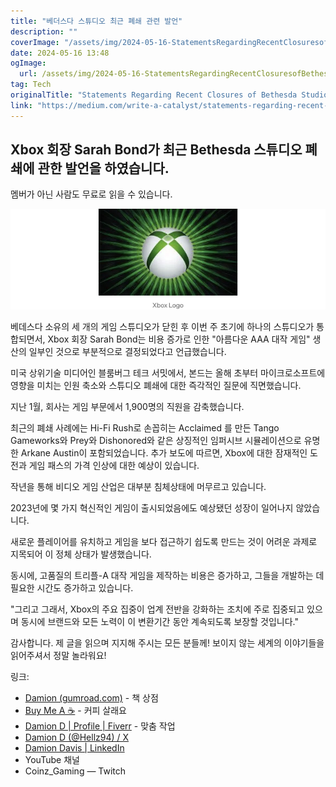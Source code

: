 ```yaml
---
title: "베더스다 스튜디오 최근 폐쇄 관련 발언"
description: ""
coverImage: "/assets/img/2024-05-16-StatementsRegardingRecentClosuresofBethesdaStudios_0.png"
date: 2024-05-16 13:48
ogImage: 
  url: /assets/img/2024-05-16-StatementsRegardingRecentClosuresofBethesdaStudios_0.png
tag: Tech
originalTitle: "Statements Regarding Recent Closures of Bethesda Studios"
link: "https://medium.com/write-a-catalyst/statements-regarding-recent-closures-of-bethesda-studios-dcfb49fec93b"
---
```



## Xbox 회장 Sarah Bond가 최근 Bethesda 스튜디오 폐쇄에 관한 발언을 하였습니다.

멤버가 아닌 사람도 무료로 읽을 수 있습니다.

![Image](/assets/img/2024-05-16-StatementsRegardingRecentClosuresofBethesdaStudios_0.png)

베데스다 소유의 세 개의 게임 스튜디오가 닫힌 후 이번 주 초기에 하나의 스튜디오가 통합되면서, Xbox 회장 Sarah Bond는 비용 증가로 인한 "아름다운 AAA 대작 게임" 생산의 일부인 것으로 부분적으로 결정되었다고 언급했습니다.

<div class="content-ad"></div>

미국 상위기술 미디어인 블룸버그 테크 서밋에서, 본드는 올해 초부터 마이크로소프트에 영향을 미치는 인원 축소와 스튜디오 폐쇄에 대한 즉각적인 질문에 직면했습니다.

지난 1월, 회사는 게임 부문에서 1,900명의 직원을 감축했습니다.

최근의 폐쇄 사례에는 Hi-Fi Rush로 손꼽히는 Acclaimed 를 만든 Tango Gameworks와 Prey와 Dishonored와 같은 상징적인 임퍼시브 시뮬레이션으로 유명한 Arkane Austin이 포함되었습니다. 추가 보도에 따르면, Xbox에 대한 잠재적인 도전과 게임 패스의 가격 인상에 대한 예상이 있습니다.

작년을 통해 비디오 게임 산업은 대부분 침체상태에 머무르고 있습니다.

<div class="content-ad"></div>

2023년에 몇 가지 혁신적인 게임이 출시되었음에도 예상됐던 성장이 일어나지 않았습니다.

새로운 플레이어를 유치하고 게임을 보다 접근하기 쉽도록 만드는 것이 어려운 과제로 지목되어 이 정체 상태가 발생했습니다.

동시에, 고품질의 트리플-A 대작 게임을 제작하는 비용은 증가하고, 그들을 개발하는 데 필요한 시간도 증가하고 있습니다.

"그리고 그래서, Xbox의 주요 집중이 업계 전반을 강화하는 조치에 주로 집중되고 있으며 동시에 브랜드와 모든 노력이 이 변환기간 동안 계속되도록 보장할 것입니다."

<div class="content-ad"></div>

감사합니다. 제 글을 읽으며 지지해 주시는 모든 분들께! 보이지 않는 세계의 이야기들을 읽어주셔서 정말 놀라워요!

링크:

- [Damion (gumroad.com)](gumroad.com) - 책 상점
- [Buy Me A ☕](https://ko-fi.com/damiondauthor) - 커피 살래요
- [Damion D | Profile | Fiverr](Fiverr) - 맞춤 작업
- [Damion D (@Hellz94) / X](twitter.com)
- [Damion Davis | LinkedIn](LinkedIn)
- YouTube 채널
- Coinz_Gaming — Twitch